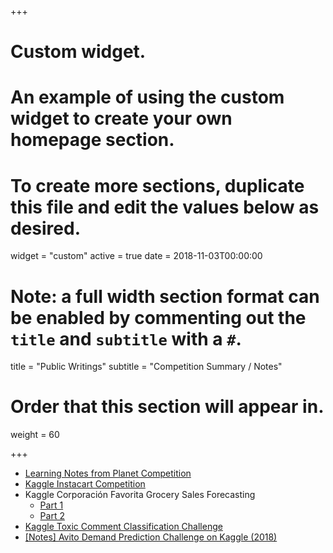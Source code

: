 +++
# Custom widget.
# An example of using the custom widget to create your own homepage section.
# To create more sections, duplicate this file and edit the values below as desired.
widget = "custom"
active = true
date = 2018-11-03T00:00:00

# Note: a full width section format can be enabled by commenting out the `title` and `subtitle` with a `#`.
title = "Public Writings"
subtitle = "Competition Summary / Notes"

# Order that this section will appear in.
weight = 60

+++

* [Learning Notes from Planet Competition](https://medium.com/the-artificial-impostor/learning-notes-from-planet-competition-b764e2e458f5)
* [Kaggle Instacart Competition](https://medium.com/the-artificial-impostor/kaggle-instacart-competition-b7177c3324dd)
* Kaggle Corporación Favorita Grocery Sales Forecasting
  * [Part 1](https://towardsdatascience.com/review-kaggle-corporaci%C3%B3n-favorita-grocery-sales-forecasting-part-i-9330b7350713)
  * [Part 2](https://medium.com/the-artificial-impostor/review-kaggle-corporaci%C3%B3n-favorita-grocery-sales-forecasting-part-ii-680cca7f9bc5)
* [Kaggle Toxic Comment Classification Challenge](https://medium.com/the-artificial-impostor/review-kaggle-toxic-comment-classification-challenge-part-1-934447339309)
* [[Notes] Avito Demand Prediction Challenge on Kaggle (2018)](https://medium.com/the-artificial-impostor/notes-avito-demand-prediction-challenge-on-kaggle-2018-c41543fe1fc6)